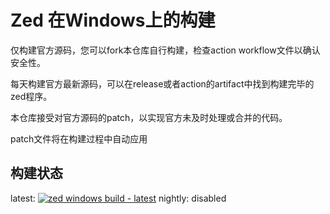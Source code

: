 # Zed 在Windows上的构建

仅构建官方源码，您可以fork本仓库自行构建，检查action workflow文件以确认安全性。

每天构建官方最新源码，可以在release或者action的artifact中找到构建完毕的zed程序。

本仓库接受对官方源码的patch，以实现官方未及时处理或合并的代码。

patch文件将在构建过程中自动应用

## 构建状态

latest: [![zed windows build - latest](https://github.com/Wszl/zed-windows-build/actions/workflows/latest-build.yml/badge.svg)](https://github.com/Wszl/zed-windows-build/actions/workflows/latest-build.yml)
nightly: disabled 
